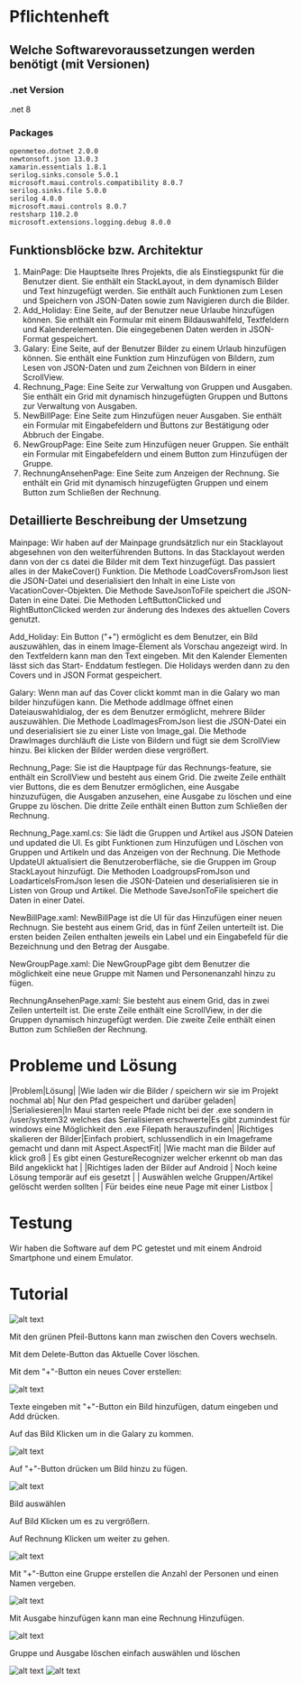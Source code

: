 # Pflichtenheft

## Welche Softwarevoraussetzungen werden benötigt (mit Versionen)

### .net Version

.net 8

### Packages

    openmeteo.dotnet 2.0.0
    newtonsoft.json 13.0.3
    xamarin.essentials 1.8.1
    serilog.sinks.console 5.0.1
    microsoft.maui.controls.compatibility 8.0.7
    serilog.sinks.file 5.0.0
    serilog 4.0.0
    microsoft.maui.controls 8.0.7
    restsharp 110.2.0
    microsoft.extensions.logging.debug 8.0.0

## Funktionsblöcke bzw. Architektur

1.	MainPage: Die Hauptseite Ihres Projekts, die als Einstiegspunkt für die Benutzer dient. Sie enthält ein StackLayout, in dem dynamisch Bilder und Text hinzugefügt werden. Sie enthält auch Funktionen zum Lesen und Speichern von JSON-Daten sowie zum Navigieren durch die Bilder.
2.	Add_Holiday: Eine Seite, auf der Benutzer neue Urlaube hinzufügen können. Sie enthält ein Formular mit einem Bildauswahlfeld, Textfeldern und Kalenderelementen. Die eingegebenen Daten werden in JSON-Format gespeichert.
3.	Galary: Eine Seite, auf der Benutzer Bilder zu einem Urlaub hinzufügen können. Sie enthält eine Funktion zum Hinzufügen von Bildern, zum Lesen von JSON-Daten und zum Zeichnen von Bildern in einer ScrollView.
4.	Rechnung_Page: Eine Seite zur Verwaltung von Gruppen und Ausgaben. Sie enthält ein Grid mit dynamisch hinzugefügten Gruppen und Buttons zur Verwaltung von Ausgaben.
5.	NewBillPage: Eine Seite zum Hinzufügen neuer Ausgaben. Sie enthält ein Formular mit Eingabefeldern und Buttons zur Bestätigung oder Abbruch der Eingabe.
6.	NewGroupPage: Eine Seite zum Hinzufügen neuer Gruppen. Sie enthält ein Formular mit Eingabefeldern und einem Button zum Hinzufügen der Gruppe.
7.	RechnungAnsehenPage: Eine Seite zum Anzeigen der Rechnung. Sie enthält ein Grid mit dynamisch hinzugefügten Gruppen und einem Button zum Schließen der Rechnung.

## Detaillierte Beschreibung der Umsetzung

Mainpage:
Wir haben auf der Mainpage grundsätzlich nur ein Stacklayout abgesehnen von den weiterführenden Buttons. In das Stacklayout werden dann von der cs datei die Bilder mit dem Text hinzugefügt. Das passiert alles in der MakeCover() Funktion. Die Methode LoadCoversFromJson liest die JSON-Datei und deserialisiert den Inhalt in eine Liste von VacationCover-Objekten. Die Methode SaveJsonToFile speichert die JSON-Daten in eine Datei. Die Methoden LeftButtonClicked und RightButtonClicked werden zur änderung des Indexes des aktuellen Covers genutzt. 

Add_Holiday:
Ein Button ("+") ermöglicht es dem Benutzer, ein Bild auszuwählen, das in einem Image-Element als Vorschau angezeigt wird. In den Textfeldern kann man den Text eingeben. Mit den Kalender Elementen lässt sich das Start- Enddatum festlegen. Die Holidays werden dann zu den Covers und in JSON Format gespeichert. 

Galary:
Wenn man auf das Cover clickt kommt man in die Galary wo man bilder hinzufügen kann. Die Methode addImage öffnet einen Dateiauswahldialog, der es dem Benutzer ermöglicht, mehrere Bilder auszuwählen. Die Methode LoadImagesFromJson liest die JSON-Datei ein und deserialisiert sie zu einer Liste von Image_gal. Die Methode DrawImages durchläuft die Liste von Bildern und fügt sie dem ScrollView hinzu. Bei klicken der Bilder werden diese vergrößert.

Rechnung_Page: 
Sie ist die Hauptpage für das Rechnungs-feature, sie enthält ein ScrollView und besteht aus einem Grid. Die zweite Zeile enthält vier Buttons, die es dem Benutzer ermöglichen, eine Ausgabe hinzuzufügen, die Ausgaben anzusehen, eine Ausgabe zu löschen und eine Gruppe zu löschen. Die dritte Zeile enthält einen Button zum Schließen der Rechnung.

Rechnung_Page.xaml.cs: 
Sie lädt die Gruppen und Artikel aus JSON Dateien und updated die UI. Es gibt Funktionen zum Hinzufügen und Löschen von Gruppen und Artikeln und das Anzeigen von der Rechnung. Die Methode UpdateUI aktualisiert die Benutzeroberfläche, sie die Gruppen im Group StackLayout hinzufügt. Die Methoden LoadgroupsFromJson und LoadarticelsFromJson lesen die JSON-Dateien und deserialisieren sie in Listen von Group und Artikel. Die Methode SaveJsonToFile speichert die Daten in einer Datei.

NewBillPage.xaml: 
NewBillPage ist die UI für das Hinzufügen einer neuen Rechnugn. Sie besteht aus einem Grid, das in fünf Zeilen unterteilt ist. Die ersten beiden Zeilen enthalten jeweils ein Label und ein Eingabefeld für die Bezeichnung und den Betrag der Ausgabe.

NewGroupPage.xaml: 
Die NewGroupPage gibt dem Benutzer die möglichkeit eine neue Gruppe mit Namen und Personenanzahl hinzu zu fügen.

RechnungAnsehenPage.xaml: 
Sie besteht aus einem Grid, das in zwei Zeilen unterteilt ist. Die erste Zeile enthält eine ScrollView, in der die Gruppen dynamisch hinzugefügt werden. Die zweite Zeile enthält einen Button zum Schließen der Rechnung.

# Probleme und Lösung

|Problem|Lösung|
|Wie laden wir die Bilder / speichern wir sie im Projekt nochmal ab| Nur den Pfad gespeichert und darüber geladen|
|Serialiesieren|In Maui starten reele Pfade nicht bei der .exe sondern in /user/system32 welches das Serialisieren erschwerte|Es gibt zumindest für windows eine Möglichkeit den .exe Filepath herauszufinden|
|Richtiges skalieren der Bilder|Einfach probiert, schlussendlich in ein Imageframe gemacht und dann mit Aspect.AspectFit|
|Wie macht man die Bilder auf klick groß | Es gibt einen GestureRecognizer welcher erkennt ob man das Bild angeklickt hat |
|Richtiges laden der Bilder auf Android | Noch keine Lösung temporär auf eis gesetzt |
| Auswählen welche Gruppen/Artikel gelöscht werden sollten | Für beides eine neue Page mit einer Listbox |

# Testung

Wir haben die Software auf dem PC getestet und mit einem Android Smartphone und einem Emulator.

# Tutorial

![alt text](image.png)

Mit den grünen Pfeil-Buttons kann man zwischen den Covers wechseln.

Mit dem Delete-Button das Aktuelle Cover löschen.

Mit dem "+"-Button ein neues Cover erstellen:

![alt text](image-1.png)

Texte eingeben mit "+"-Button ein Bild hinzufügen, datum eingeben und Add drücken.

Auf das Bild Klicken um in die Galary zu kommen.

![alt text](Galary.png)

Auf "+"-Button drücken um Bild hinzu zu fügen.

![alt text](Galary_Explorer.png)

Bild auswählen

Auf Bild Klicken um es zu vergrößern.

Auf Rechnung Klicken um weiter zu gehen.

![alt text](RechnungPage.png)

Mit "+"-Button eine Gruppe erstellen die Anzahl der Personen und einen Namen vergeben.

![alt text](GruppeHinzufuegen.png)

Mit Ausgabe hinzufügen kann man eine Rechnung Hinzufügen. 

![alt text](Ausgabe.png)

Gruppe und Ausgabe löschen einfach auswählen und löschen

![alt text](Ausgabeloeschen.png)
![alt text](GruppeLoeschen.png)